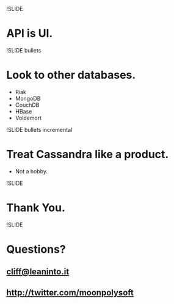 !SLIDE
# API is UI. #

!SLIDE bullets
# Look to other databases. #

* Riak
* MongoDB
* CouchDB
* HBase
* Voldemort

!SLIDE bullets incremental
# Treat Cassandra like a product. #

* Not a hobby.

!SLIDE
# Thank You. #

!SLIDE
# Questions? #

## cliff@leaninto.it ##
## http://twitter.com/moonpolysoft ##